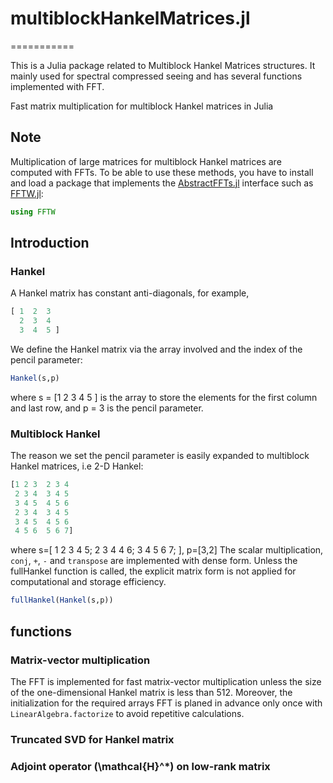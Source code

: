 # multiblockHankelMatrices.jl
===========

This is a Julia package related to Multiblock Hankel Matrices structures. It mainly used for spectral compressed seeing and has several functions implemented with FFT.

Fast matrix multiplication for multiblock Hankel matrices in Julia

## Note

Multiplication of large matrices for multiblock Hankel matrices
are computed with FFTs.
To be able to use these methods, you have to install and load a package that implements
the [AbstractFFTs.jl](https://github.com/JuliaMath/AbstractFFTs.jl) interface such
as [FFTW.jl](https://github.com/JuliaMath/FFTW.jl):

```julia
using FFTW
```

## Introduction


### Hankel
A Hankel matrix has constant anti-diagonals, for example,
```julia
[ 1  2  3
  2  3  4
  3  4  5 ]
```
We define the Hankel matrix via the array involved and the index of the pencil parameter: 
```julia
Hankel(s,p)
```
where s = [1 2 3 4 5 ] is the array to store the elements for the first column and last row, and p = 3 is the pencil parameter. 

### Multiblock  Hankel 

The reason we set the pencil parameter is easily expanded to multiblock Hankel matrices, i.e 2-D Hankel: 
```julia
[1 2 3  2 3 4
 2 3 4  3 4 5
 3 4 5  4 5 6
 2 3 4  3 4 5 
 3 4 5  4 5 6
 4 5 6  5 6 7]
```
where s=[ 1 2 3 4 5; 2 3 4 4 6; 3 4 5 6 7; ], p=[3,2]
The scalar multiplication, `conj`, `+`, `-` and `transpose` are implemented with dense form. 
Unless the fullHankel function is called, the explicit matrix form is not applied for computational and storage efficiency.
```julia
fullHankel(Hankel(s,p))
```


## functions

### Matrix-vector multiplication 
The FFT is implemented for fast matrix-vector multiplication unless the size of the one-dimensional Hankel matrix is less than 512. Moreover, the initialization for the required arrays FFT is planed in advance only once with `LinearAlgebra.factorize` to avoid repetitive calculations.

### Truncated SVD for Hankel matrix



### Adjoint operator \(\mathcal{H}^*\) on low-rank matrix 

